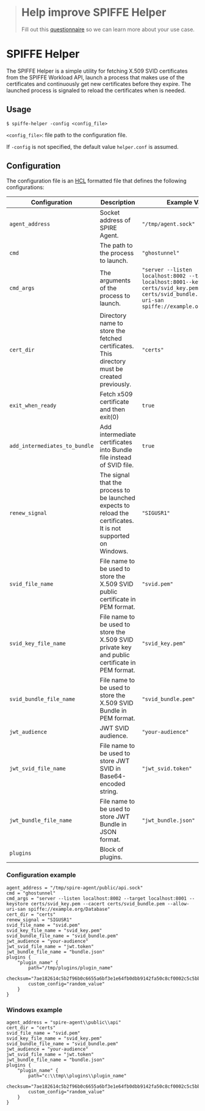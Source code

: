 > # Help improve SPIFFE Helper
>
> Fill out this [questionnaire](https://docs.google.com/forms/d/1MwHyAiLXnGuUpymwBCfBJei25lur2jaD-056L5Hp1Js) so we can learn more about your use case.

# SPIFFE Helper

The SPIFFE Helper is a simple utility for fetching X.509 SVID certificates from the SPIFFE Workload API, launch a process that makes use of the certificates and continuously get new certificates before they expire. The launched process is signaled to reload the certificates when is needed.

## Usage
`$ spiffe-helper -config <config_file>`

`<config_file>`: file path to the configuration file.

If `-config` is not specified, the default value `helper.conf` is assumed. 

## Configuration
The configuration file is an [HCL](https://github.com/hashicorp/hcl) formatted file that defines the following configurations:

 | Configuration                 | Description                                                                                                    | Example Value                                                                                                                                                        |
 |-------------------------------|----------------------------------------------------------------------------------------------------------------|----------------------------------------------------------------------------------------------------------------------------------------------------------------------|
 | `agent_address`               | Socket address of SPIRE Agent.                                                                                 | `"/tmp/agent.sock"`                                                                                                                                                  |
 | `cmd`                         | The path to the process to launch.                                                                             | `"ghostunnel"`                                                                                                                                                       |
 | `cmd_args`                    | The arguments of the process to launch.                                                                        | `"server --listen localhost:8002 --target localhost:8001--keystore certs/svid_key.pem --cacert certs/svid_bundle.pem --allow-uri-san spiffe://example.org/Database"` |
 | `cert_dir`                    | Directory name to store the fetched certificates. This directory must be created previously.                   | `"certs"`                                                                                                                                                            |
 | `exit_when_ready`             | Fetch x509 certificate and then exit(0)                                                                        | `true`               |
 | `add_intermediates_to_bundle` | Add intermediate certificates into Bundle file instead of SVID file.                                           | `true`                                                                                                                                                               |
 | `renew_signal`                | The signal that the process to be launched expects to reload the certificates. It is not supported on Windows. | `"SIGUSR1"`                                                                                                                                                          |
 | `svid_file_name`              | File name to be used to store the X.509 SVID public certificate in PEM format.                                 | `"svid.pem"`                                                                                                                                                         |
 | `svid_key_file_name`          | File name to be used to store the X.509 SVID private key and public certificate in PEM format.                 | `"svid_key.pem"`                                                                                                                                                     |
 | `svid_bundle_file_name`       | File name to be used to store the X.509 SVID Bundle in PEM format.                                             | `"svid_bundle.pem"`                                                                                                                                                  |
 | `jwt_audience`                | JWT SVID audience.                                                                                             | `"your-audience"`                                                                                                                                                    |
 | `jwt_svid_file_name`          | File name to be used to store JWT SVID in Base64-encoded string.                                               | `"jwt_svid.token"`                                                                                                                                                   |
 | `jwt_bundle_file_name`        | File name to be used to store JWT Bundle in JSON format.                                                       | `"jwt_bundle.json"`                                                                                                                                                  |
| `plugins`                      | Block of plugins.                                                                                              |   |


### Configuration example
```hcl
agent_address = "/tmp/spire-agent/public/api.sock"
cmd = "ghostunnel"
cmd_args = "server --listen localhost:8002 --target localhost:8001 --keystore certs/svid_key.pem --cacert certs/svid_bundle.pem --allow-uri-san spiffe://example.org/Database"
cert_dir = "certs"
renew_signal = "SIGUSR1"
svid_file_name = "svid.pem"
svid_key_file_name = "svid_key.pem"
svid_bundle_file_name = "svid_bundle.pem"
jwt_audience = "your-audience"
jwt_svid_file_name = "jwt.token"
jwt_bundle_file_name = "bundle.json"
plugins {
    "plugin_name" {
        path="/tmp/plugins/plugin_name"
        checksum="7ae182614c5b2f96b0c6655a6bf3e1e64fb0dbb9142fa50c8cf0002c5c5bb9c5"
        custom_config="random_value"
    }
}
```

### Windows example
```hcl
agent_address = "spire-agent\\public\\api"
cert_dir = "certs"
svid_file_name = "svid.pem"
svid_key_file_name = "svid_key.pem"
svid_bundle_file_name = "svid_bundle.pem"
jwt_audience = "your-audience"
jwt_svid_file_name = "jwt.token"
jwt_bundle_file_name = "bundle.json"
plugins {
    "plugin_name" {
        path="c:\\tmp\\plugins\\plugin_name"
        checksum="7ae182614c5b2f96b0c6655a6bf3e1e64fb0dbb9142fa50c8cf0002c5c5bb9c5"
        custom_config="random_value"
    }
}
```
